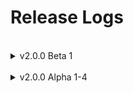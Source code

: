 # Release Logs

<br>

<details>
  <summary>v2.0.0 Beta 1</summary>

<br>
<hr>
v2.0.0 Beta 1.2 - 31 December 2023

- Fixed minor bugs in Bird Web

<br>
v2.0.0 Beta 1.1 - 29 December 2023

- Fixed minor bugs in Bird Web
- Improved Release Logs experience

<br>
v2.0.0 Beta 1 - 29 December 2023

- **Fully release BirdOne.click v2**

<hr>
</details>

<br>

<details>
<summary>v2.0.0 Alpha 1-4</summary>
<br>
<hr>
  
v2.0.0 Alpha 4 - 26 December 2023

- **OPENED BIRD WEB 🔥**

<br>
v2.0.0 Alpha 3 - 15 December 2023

- Added Release Logs and 404 pages
- Removed some unneccessary stuff
- Bug fixes

<br>
v2.0.0 Alpha 2 - 13 November 2023

- Added roadmap

<br>
v2.0.0 Alpha 1 - 6 November 2023

- Initial release

<hr>
</details>
